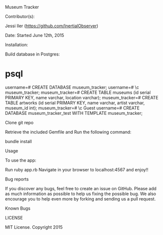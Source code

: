 Museum Tracker

Contributor(s):

Jessi Iler (https://github.com/InertialObserver)

Date: Started June 12th, 2015

Installation:

Build database in Postgres:

# psql
username=# CREATE DATABASE museum_tracker;
username=# \c museum_tracker;
museum_tracker=# CREATE TABLE museums (id serial PRIMARY KEY, name varchar, location varchar);
museum_tracker=# CREATE TABLE artworks (id serial PRIMARY KEY, name varchar, artist varchar, museum_id int);
museum_tracker=# \c Guest
username=# CREATE DATABASE museum_tracker_test WITH TEMPLATE museum_tracker;

Clone git repo

Retrieve the included Gemfile and Run the following command:

bundle install

Usage

To use the app:

Run ruby app.rb Navigate in your browser to localhost:4567 and enjoy!!

Bug reports

If you discover any bugs, feel free to create an issue on GitHub. Please add as much information as possible to help us fixing the possible bug. We also encourage you to help even more by forking and sending us a pull request.

Known Bugs


LICENSE

MIT License. Copyright 2015
